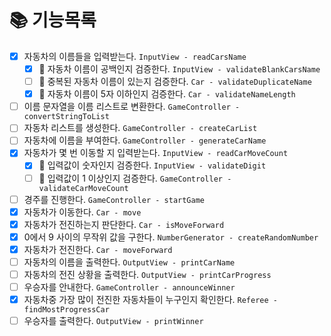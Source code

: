 # 📚 기능목록
- [x] 자동차의 이름들을 입력받는다. ``InputView - readCarsName``
  - [x] 🚫 자동차 이름이 공백인지 검증한다. ``InputView - validateBlankCarsName``
  - [ ] 🚫 중복된 자동차 이름이 있는지 검증한다. ``Car - validateDuplicateName``
  - [x] 🚫 자동차 이름이 5자 이하인지 검증한다. ``Car - validateNameLength``
- [ ] 이름 문자열을 이름 리스트로 변환한다. ``GameController - convertStringToList``
- [ ] 자동차 리스트를 생성한다. ``GameController - createCarList``
- [ ] 자동차에 이름을 부여한다. ``GameController - generateCarName``
- [x] 자동차가 몇 번 이동할 지 입력받는다.  ``InputView - readCarMoveCount``
  - [x] 🚫 입력값이 숫자인지 검증한다. ``InputView - validateDigit``
  - [ ] 🚫 입력값이 1 이상인지 검증한다. ``GameController - validateCarMoveCount``
- [ ] 경주를 진행한다. ``GameController - startGame``
- [x] 자동차가 이동한다. ``Car - move``
- [x] 자동차가 전진하는지 판단한다. ``Car - isMoveForward``
- [x] 0에서 9 사이의 무작위 값을 구한다. ``NumberGenerator - createRandomNumber`` 
- [x] 자동차가 전진한다. ``Car - moveForward``
- [ ] 자동차의 이름을 출력한다. ``OutputView - printCarName``
- [ ] 자동차의 전진 상황을 출력한다. ``OutputView - printCarProgress``
- [ ] 우승자를 안내한다. ``GameController - announceWinner``
- [x] 자동차중 가장 많이 전진한 자동차들이 누구인지 확인한다. ``Referee - findMostProgressCar``
- [ ] 우승자를 출력한다. ``OutputView - printWinner``
